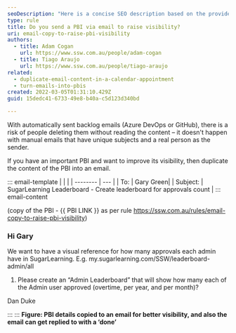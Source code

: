 ```yaml
---
seoDescription: "Here is a concise SEO description based on the provided MD content: "Improve PBI visibility by duplicating content into an email with unique subject and sender." Let me know if you need any adjustments! 😊"
type: rule
title: Do you send a PBI via email to raise visibility?
uri: email-copy-to-raise-pbi-visibility
authors:
  - title: Adam Cogan
    url: https://www.ssw.com.au/people/adam-cogan
  - title: Tiago Araujo
    url: https://www.ssw.com.au/people/tiago-araujo
related:
  - duplicate-email-content-in-a-calendar-appointment
  - turn-emails-into-pbis
created: 2022-03-05T01:31:10.429Z
guid: 15dedc41-6733-49e8-b40a-c5d123d340bd

---
```


With automatically sent backlog emails (Azure DevOps or GitHub), there is a risk of people deleting them without reading the content – it doesn't happen with manual emails that have unique subjects and a real person as the sender.

<!--endintro-->

If you have an important PBI and want to improve its visibility, then duplicate the content of the PBI into an email.

::: email-template
|          |     |
| -------- | --- |
| To:      | Gary Green|
| Subject: | SugarLearning Leaderboard - Create leaderboard for approvals count |
::: email-content  

(copy of the PBI - {{ PBI LINK }} as per rule <https://ssw.com.au/rules/email-copy-to-raise-pbi-visibility>)

### Hi Gary

We want to have a visual reference for how many approvals each admin have in SugarLearning.
E.g. my&#46;sugarlearning&#46;com/SSW/leaderboard-admin/all

1. Please create an “Admin Leaderboard” that will show how many each of the Admin user approved (overtime, per year, and per month)?

Dan Duke

:::
:::
**Figure: PBI details copied to an email for better visibility, and also the email can get replied to with a ‘done’**
